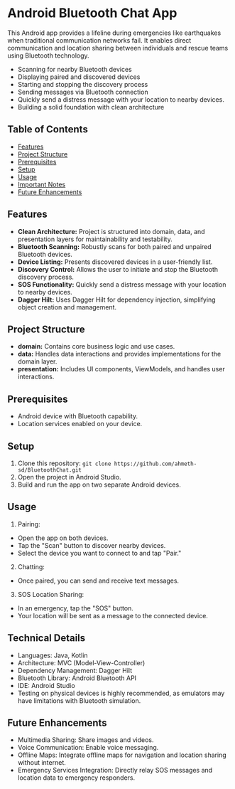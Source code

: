 # Android Bluetooth Chat App 

This Android app provides a lifeline during emergencies like earthquakes when traditional communication networks fail. It enables direct communication and location sharing between individuals and rescue teams using Bluetooth technology.

* Scanning for nearby Bluetooth devices
* Displaying paired and discovered devices
* Starting and stopping the discovery process
* Sending messages via Bluetooth connection
* Quickly send a distress message with your location to nearby devices.
* Building a solid foundation with clean architecture
  

## Table of Contents

* [Features](#features)
* [Project Structure](#project-structure)
* [Prerequisites](#prerequisites)
* [Setup](#setup)
* [Usage](#usage)
* [Important Notes](#technical-details)
* [Future Enhancements](#future-enhancements)


## Features

* **Clean Architecture:** Project is structured into domain, data, and presentation layers for maintainability and testability.
* **Bluetooth Scanning:**  Robustly scans for both paired and unpaired Bluetooth devices.
* **Device Listing:**  Presents discovered devices in a user-friendly list.
* **Discovery Control:**  Allows the user to initiate and stop the Bluetooth discovery process.
* **SOS Functionality:** Quickly send a distress message with your location to nearby devices.
* **Dagger Hilt:**  Uses Dagger Hilt for dependency injection, simplifying object creation and management.

## Project Structure

* **domain:** Contains core business logic and use cases.
* **data:**  Handles data interactions and provides implementations for the domain layer.
* **presentation:**  Includes UI components, ViewModels, and handles user interactions.

## Prerequisites

* Android device with Bluetooth capability.
* Location services enabled on your device.

## Setup

1. Clone this repository: `git clone https://github.com/ahmeth-sd/BluetoothChat.git`
2. Open the project in Android Studio.
3. Build and run the app on two separate Android devices.

## Usage

1. Pairing:
 * Open the app on both devices.
 * Tap the "Scan" button to discover nearby devices.
 * Select the device you want to connect to and tap "Pair."
2. Chatting:
 * Once paired, you can send and receive text messages.
3. SOS Location Sharing:
 * In an emergency, tap the "SOS" button.
 * Your location will be sent as a message to the connected device.

## Technical Details
* Languages: Java, Kotlin
* Architecture: MVC (Model-View-Controller)
* Dependency Management: Dagger Hilt
* Bluetooth Library: Android Bluetooth API
* IDE: Android Studio
* Testing on physical devices is highly recommended, as emulators may have limitations with Bluetooth simulation.

## Future Enhancements

* Multimedia Sharing: Share images and videos.
* Voice Communication: Enable voice messaging.
* Offline Maps: Integrate offline maps for navigation and location sharing without internet.
* Emergency Services Integration: Directly relay SOS messages and location data to emergency responders.

